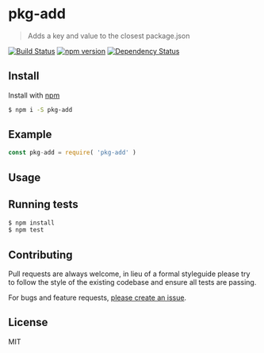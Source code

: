 
# pkg-add

> Adds a key and value to the closest package.json

[![Build Status](https://travis.ci.org/mattstyles/pkg-add.svg?branch=composer)](https://travis.ci.org/mattstyles/pkg-add)
[![npm version](https://badge.fury.io/js/pkg-add.svg)](https://badge.fury.io/js/pkg-add)
[![Dependency Status](https://david-dm.org/mattstyles/pkg-add.svg)](https://david-dm.org/mattstyles/pkg-add)

## Install

Install with [npm](https://npmjs.com)

```sh
$ npm i -S pkg-add
```

## Example

```js
const pkg-add = require( 'pkg-add' )
```

## Usage



## Running tests

```sh
$ npm install
$ npm test
```

## Contributing

Pull requests are always welcome, in lieu of a formal styleguide please try to follow the style of the existing codebase and ensure all tests are passing.

For bugs and feature requests, [please create an issue]( https://github.com/mattstyles/pkg-add/issues ).

## License

MIT

